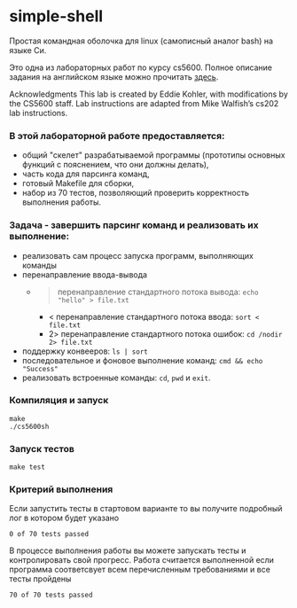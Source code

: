 # simple-shell
Простая командная оболочка для linux (самописный аналог bash) на языке Си.

Это одна из лабораторных работ по курсу cs5600. Полное описание задания на английском языке можно прочитать [здесь](https://naizhengtan.github.io/22spring/labtutorials/lab2/).

Acknowledgments
This lab is created by Eddie Kohler, with modifications by the CS5600 staff. Lab instructions are adapted from Mike Walfish’s cs202 lab instructions.

### В этой лабораторной работе предоставляется:
+ общий "скелет" разрабатываемой программы (прототипы основных функций с пояснением, что они должны делать),
+ часть кода для парсинга команд,
+ готовый Makefile для сборки,
+ набор из 70 тестов, позволяющий проверить корректность выполнения работы.

### Задача - завершить парсинг команд и реализовать их выполнение:
- реализовать сам процесс запуска программ, выполняющих команды
- перенаправление ввода-вывода
  + > перенаправление стандартного потока вывода: `echo "hello" > file.txt`
    + < перенаправление стандартного потока ввода: `sort < file.txt`
    + 2> перенаправление стандартного потока ошибок: `cd /nodir 2> file.txt`
- поддержку конвееров: `ls | sort`
- последовательное и фоновое выполнение команд: `cmd && echo "Success"`
- реализовать встроенные команды: `cd`, `pwd` и `exit`.

### Компиляция и запуск
```
make
./cs5600sh

```

### Запуск тестов
```
make test
```

### Критерий выполнения
Если запустить тесты в стартовом варианте то вы получите подробный лог в котором будет указано 
```
0 of 70 tests passed
```

В процессе выполнения работы вы можете запускать тесты и контролировать свой прогресс. Работа считается выполненной если программа соответсвует всем перечисленным требованиями и все тесты пройдены

```
70 of 70 tests passed
```
